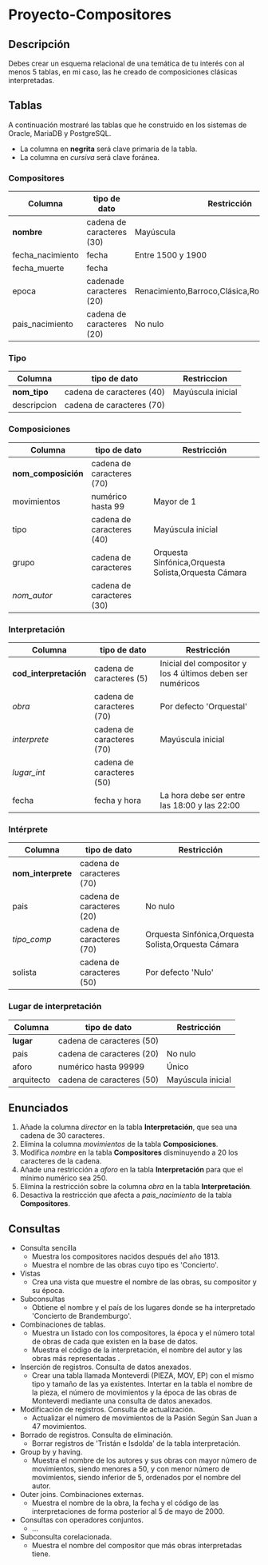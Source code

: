 # Proyecto-Compositores

## Descripción
Debes crear un esquema relacional de una temática de tu interés con al menos 5 tablas, en mi caso, las he creado de composiciones clásicas interpretadas. 

## Tablas
A continuación mostraré las tablas que he construido en los sistemas de Oracle, MariaDB y PostgreSQL.

* La columna en **negrita** será clave primaria de la tabla.
* La columna en *cursiva* será clave foránea. 

### Compositores
| Columna | tipo de dato | Restricción |
| --- | --- | --- |
| **nombre** | cadena de caracteres (30) | Mayúscula 
| fecha_nacimiento | fecha | Entre 1500 y 1900 
| fecha_muerte | fecha |  |
| epoca | cadenade caracteres (20) | Renacimiento,Barroco,Clásica,Romántica,Moderna |
| pais_nacimiento | cadena de caracteres (20) | No nulo |

### Tipo
| Columna | tipo de dato | Restriccion |
| --- | --- | --- |
| **nom_tipo** | cadena de caracteres (40) | Mayúscula inicial | 
| descripcion | cadena de caracteres (70) |  |

### Composiciones
| Columna | tipo de dato | Restricción |
| --- | --- | --- |
| **nom_composición** | cadena de caracteres (70) |  |
| movimientos | numérico hasta 99 | Mayor de 1 |
| tipo | cadena de caracteres (40) | Mayúscula inicial |
| grupo | cadena de caracteres |Orquesta Sinfónica,Orquesta Solista,Orquesta Cámara |
| *nom_autor* | cadena de caracteres (30) |   |

### Interpretación

| Columna | tipo de dato | Restricción |
| --- | --- | --- |
| **cod_interpretación** | cadena de caracteres (5) | Inicial del compositor y los 4 últimos deben ser numéricos  |
| *obra* | cadena de caracteres (70) | Por defecto 'Orquestal' |
| *interprete* | cadena de caracteres (70) | Mayúscula inicial |
| *lugar_int* | cadena de caracteres (50) |   |
| fecha | fecha y hora | La hora debe ser entre las 18:00 y las 22:00 |

### Intérprete
| Columna | tipo de dato | Restricción |
| --- | --- | --- |
| **nom_interprete** | cadena de caracteres (70) |  |
| pais | cadena de caracteres (20) | No nulo |
| *tipo_comp* | cadena de caracteres (70) | Orquesta Sinfónica,Orquesta Solista,Orquesta Cámara |
| solista | cadena de caracteres (50) | Por defecto 'Nulo' |

### Lugar de interpretación
| Columna | tipo de dato | Restricción |
| --- | --- | --- |
| **lugar** | cadena de caracteres (50) |  |
| pais | cadena de caracteres (20) | No nulo |
| aforo | numérico hasta 99999 | Único |
| arquitecto | cadena de caracteres (50) | Mayúscula inicial |

## Enunciados

1. Añade la columna *director* en la tabla **Interpretación**, que sea una cadena de 30 caracteres.
2. Elimina la columna *movimientos* de la tabla **Composiciones**.
3. Modifica *nombre* en la tabla **Compositores** disminuyendo a 20 los caracteres de la cadena.
4. Añade una restricción a *aforo* en la tabla **Interpretación** para que el mínimo numérico sea 250.
5. Elimina la restricción sobre la columna *obra* en la tabla **Interpretación**.
6. Desactiva la restricción que afecta a *pais_nacimiento* de la tabla **Compositores**.

## Consultas

* Consulta sencilla
	* Muestra los compositores nacidos después del año 1813.
	* Muestra el nombre de las obras cuyo tipo es 'Concierto'. 
* Vistas
	* Crea una vista que muestre el nombre de las obras, su compositor y su época.
* Subconsultas
	* Obtiene el nombre y el país de los lugares donde se ha interpretado 'Concierto de Brandemburgo'.
* Combinaciones de tablas.
	* Muestra un listado con los compositores, la época y el número total de obras de cada que existen en la base de datos.
	* Muestra el código de la interpretación, el nombre del autor y las obras más representadas .
* Inserción de registros. Consulta de datos anexados.
	* Crear una tabla llamada Monteverdi (PIEZA, MOV, EP) con el mismo tipo y tamaño de las ya existentes. Intertar en la tabla el nombre de la pieza, el número de movimientos y la época de las obras de Monteverdi mediante una consulta de datos anexados.
* Modificación de registros. Consulta de actualización.
	* Actualizar el número de movimientos de la Pasión Según San Juan a 47 movimientos.
* Borrado de registros. Consulta de eliminación.
	* Borrar registros de 'Tristán e Isdolda' de la tabla interpretación.
* Group by y having.
	* Muestra el nombre de los autores y sus obras con mayor número de movimientos, siendo menores a 50, y con menor número de movimientos, siendo inferior de 5, ordenados por el nombre del autor.
* Outer joins. Combinaciones externas.
	* Muestra el nombre de la obra, la fecha y el código de las interpretaciones de forma posterior al 5 de mayo de 2000.
* Consultas con operadores conjuntos.
	* ...
* Subconsulta corelacionada.
	* Muestra el nombre del compositor que más obras interpretadas tiene. 
